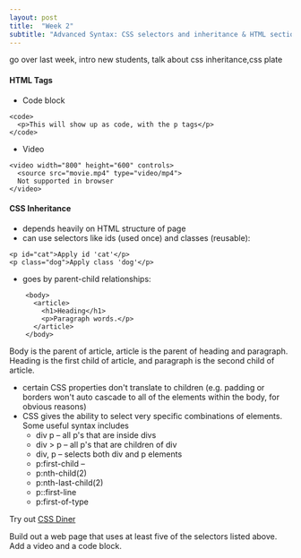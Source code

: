 ```yaml
---
layout: post
title:  "Week 2"
subtitle: "Advanced Syntax: CSS selectors and inheritance & HTML sections, articles, code blocks"
---
```

<div id = "week2" class="anchor"></div>

go over last week, intro new students, talk about css inheritance,css plate

#### HTML Tags 
* Code block
```
<code>
  <p>This will show up as code, with the p tags</p>
</code>
```
* Video
```
<video width="800" height="600" controls>
  <source src="movie.mp4" type="video/mp4">
  Not supported in browser
</video>
```
#### CSS Inheritance 
* depends heavily on HTML structure of page
* can use selectors like ids (used once) and classes (reusable):
```
<p id="cat">Apply id 'cat'</p>
<p class="dog">Apply class 'dog'</p>
```

* goes by parent-child relationships: 
```
    <body>
      <article>
        <h1>Heading</h1>
        <p>Paragraph words.</p>
      </article>
    </body> 
``` 
Body is the parent of article, article is the parent of heading and paragraph. Heading is the first child of article, and paragraph is the second child of article.
  
* certain CSS properties don't translate to children (e.g. padding or borders won't auto cascade to all of the elements within the body, for obvious reasons)
* CSS gives the ability to select very specific combinations of elements. Some useful syntax includes
    * div p – all p's that are inside divs
    * div > p – all p's that are children of div
    * div, p – selects both div and p elements
    * p:first-child – 
    * p:nth-child(2)
    * p:nth-last-child(2)
    * p::first-line
    * p:first-of-type 

Try out <a href="http://flukeout.github.io">CSS Diner</a>

Build out a web page that uses at least five of the selectors listed above. Add a video and a code block.

